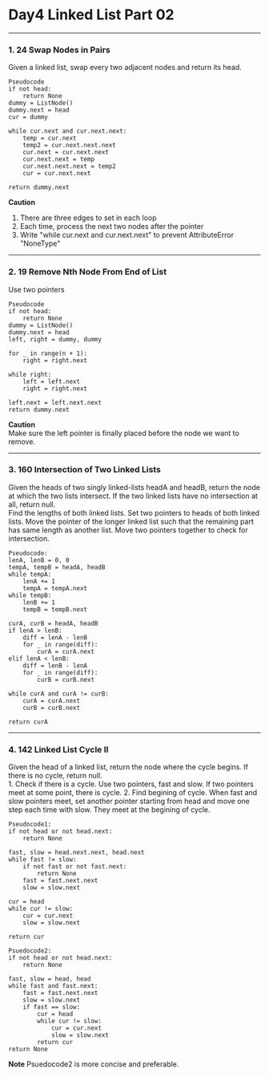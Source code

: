 # Day4 Linked List Part 02

---

### 1. 24 Swap Nodes in Pairs
Given a linked list, swap every two adjacent nodes and return its head.

```
Pseudocode
if not head:
    return None
dummy = ListNode()
dummy.next = head
cur = dummy

while cur.next and cur.next.next:
    temp = cur.next
    temp2 = cur.next.next.next
    cur.next = cur.next.next
    cur.next.next = temp
    cur.next.next.next = temp2
    cur = cur.next.next

return dummy.next
```
**Caution**  
1. There are three edges to set in each loop  
2. Each time, process the next two nodes after the pointer  
3. Write "while cur.next and cur.next.next" to prevent AttributeError "NoneType"  

---

### 2. 19 Remove Nth Node From End of List
Use two pointers  

```
Pseudocode
if not head:
    return None
dummy = ListNode()
dummy.next = head
left, right = dummy, dummy

for _ in range(n + 1):
    right = right.next

while right:
    left = left.next
    right = right.next

left.next = left.next.next
return dummy.next
```
**Caution**  
Make sure the left pointer is finally placed before the node we want to remove.  

---

### 3. 160 Intersection of Two Linked Lists
Given the heads of two singly linked-lists headA and headB, return the node at which the two lists intersect. If the two linked lists have no intersection at all, return null.  
Find the lengths of both linked lists. Set two pointers to heads of both linked lists. Move the pointer of the longer linked list such that the remaining part has same length as another list. Move two pointers together to check for intersection.  

```
Pseudocode:
lenA, lenB = 0, 0
tempA, tempB = headA, headB
while tempA:
    lenA += 1
    tempA = tempA.next
while tempB:
    lenB += 1
    tempB = tempB.next

curA, curB = headA, headB
if lenA > lenB:
    diff = lenA - lenB
    for _ in range(diff):
        curA = curA.next
elif lenA < lenB:
    diff = lenB - lenA
    for _ in range(diff):
        curB = curB.next

while curA and curA != curB:
    curA = curA.next
    curB = curB.next

return curA
```

---

### 4. 142 Linked List Cycle II
Given the head of a linked list, return the node where the cycle begins. If there is no cycle, return null.  
    1. Check if there is a cycle. Use two pointers, fast and slow. If two pointers meet at some point, there is cycle.
    2. Find begining of cycle. When fast and slow pointers meet, set another pointer starting from head and move one step each time with slow. They meet at the begining of cycle.  

```
Pseudocode1:
if not head or not head.next:
    return None

fast, slow = head.next.next, head.next
while fast != slow:
    if not fast or not fast.next:
        return None
    fast = fast.next.next
    slow = slow.next

cur = head
while cur != slow:
    cur = cur.next
    slow = slow.next

return cur

Psuedocode2:
if not head or not head.next:
    return None

fast, slow = head, head
while fast and fast.next:
    fast = fast.next.next
    slow = slow.next
    if fast == slow:
        cur = head
        while cur != slow:
            cur = cur.next
            slow = slow.next
        return cur
return None
```
**Note** Psuedocode2 is more concise and preferable.
